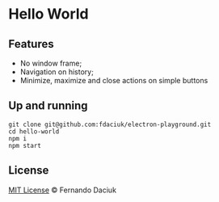 # Hello World

## Features

- No window frame;
- Navigation on history;
- Minimize, maximize and close actions on simple buttons

## Up and running

```console
git clone git@github.com:fdaciuk/electron-playground.git
cd hello-world
npm i
npm start
```

## License

[MIT License](https://github.com/fdaciuk/licenses/blob/master/MIT-LICENSE.md) &copy; Fernando Daciuk
